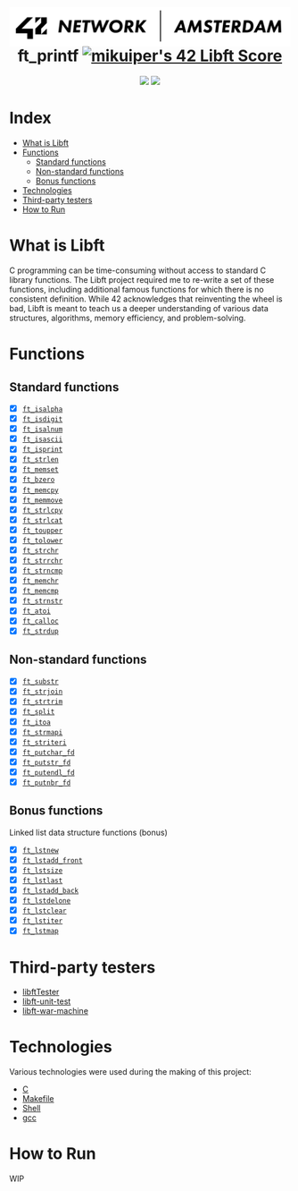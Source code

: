 <p align="center" style="margin-bottom: 0px !important;">
  <img width="600" src="https://github.com/mithraskuipers/mithraskuipers/blob/master/readme_srcs/42/logo.png?raw=true" alt="42_Network_Amsterdam" align="center"> </p>
<h1 align="center" style="margin-top: 0px;">ft_printf <a href="https://github.com/JaeSeoKim/badge42"><img src="https://badge42.vercel.app/api/v2/cl483ajsd008309l6suq9l256/project/2365506" alt="mikuiper's 42 Libft Score" /></a>
</h1>

<p align="center" style="margin-top: 0px;">
<img src="https://forthebadge.com/images/badges/made-with-c.svg"/>
<img src="https://forthebadge.com/images/badges/built-with-love.svg"/>
</p>


# Index

* [What is Libft](#what-is-libft)
* [Functions](#functions)
  * [Standard functions](#standard-functions)
  * [Non-standard functions](#non-standard-functions)
  * [Bonus functions](#bonus-functions)
* [Technologies](#technologies)
* [Third-party testers](#third-party-testers)
* [How to Run](#how-to-run)

# What is Libft

C programming can be time-consuming without access to standard C library functions. The Libft project required me to re-write a set of these functions, including additional famous functions for which there is no consistent definition. While 42 acknowledges that reinventing the wheel is bad, Libft is meant to teach us a deeper understanding of various data structures, algorithms, memory efficiency, and problem-solving.

# Functions

## Standard functions

- [x] [`ft_isalpha`](ft_isalpha.c)
- [x] [`ft_isdigit`](ft_isdigit.c)
- [x] [`ft_isalnum`](ft_isalnum.c)
- [x] [`ft_isascii`](ft_isascii.c)
- [x] [`ft_isprint`](ft_isprint.c)
- [x] [`ft_strlen`](ft_strlen.c)
- [x] [`ft_memset`](ft_memset.c)
- [x] [`ft_bzero`](ft_bzero.c)
- [x] [`ft_memcpy`](ft_memcpy.c)
- [x] [`ft_memmove`](ft_memmove.c)
- [x] [`ft_strlcpy`](ft_strlcpy.c)
- [x] [`ft_strlcat`](ft_strlcat.c)
- [x] [`ft_toupper`](ft_toupper.c)
- [x] [`ft_tolower`](ft_tolower.c)
- [x] [`ft_strchr`](ft_strchr.c)
- [x] [`ft_strrchr`](ft_strrchr.c)
- [x] [`ft_strncmp`](ft_strncmp.c)
- [x] [`ft_memchr`](ft_memchr.c)
- [x] [`ft_memcmp`](ft_memcmp.c)
- [x] [`ft_strnstr`](ft_strnstr.c)
- [x] [`ft_atoi`](ft_atoi.c)
- [x] [`ft_calloc`](ft_calloc.c)
- [x] [`ft_strdup`](ft_strdup.c)

## Non-standard functions

- [x] [`ft_substr`](ft_substr.c)
- [x] [`ft_strjoin`](ft_strjoin.c)
- [x] [`ft_strtrim`](ft_strtrim.c)
- [x] [`ft_split`](ft_split.c)
- [x] [`ft_itoa`](ft_itoa.c)
- [x] [`ft_strmapi`](ft_strmapi.c)
- [x] [`ft_striteri`](ft_striteri.c)
- [x] [`ft_putchar_fd`](ft_putchar_fd.c)
- [x] [`ft_putstr_fd`](ft_putstr_fd.c)
- [x] [`ft_putendl_fd`](ft_putendl_fd.c)
- [x] [`ft_putnbr_fd`](ft_putnbr_fd.c)

## Bonus functions

Linked list data structure functions (bonus)

- [x] [`ft_lstnew`](ft_lstnew_bonus_bonus.c)
- [x] [`ft_lstadd_front`](ft_lstadd_front_bonus.c)
- [x] [`ft_lstsize`](ft_lstsize_bonus.c)
- [x] [`ft_lstlast`](ft_lstlast_bonus.c)
- [x] [`ft_lstadd_back`](ft_lstadd_back_bonus.c)
- [x] [`ft_lstdelone`](ft_lstdelone_bonus.c)
- [x] [`ft_lstclear`](ft_lstclear_bonus.c)
- [x] [`ft_lstiter`](ft_lstiter_bonus.c)
- [x] [`ft_lstmap`](ft_lstmap_bonus.c)

# Third-party testers

- [libftTester](https://github.com/Tripouille/libftTester)
- [libft-unit-test](https://github.com/alelievr/libft-unit-test)
- [libft-war-machine](https://github.com/ska42/libft-war-machine)

# Technologies

Various technologies were used during the making of this project:

* [C](https://en.wikipedia.org/wiki/C_(programming_language))
* [Makefile](https://en.wikipedia.org/wiki/Makefile)
* [Shell](https://en.wikipedia.org/wiki/Unix_shell)
* [gcc](https://gcc.gnu.org/)

# How to Run

WIP
